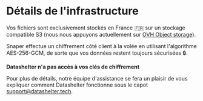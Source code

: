 # Détails de l'infrastructure

Vos fichiers sont exclusivement stockés en France 🇫🇷 sur un stockage compatible S3 (nous nous appuyons actuellement sur [OVH Object storage](https://www.ovhcloud.com/fr/public-cloud/object-storage/)).

Snaper effectue un chiffrement côté client à la volée en utilisant l'algorithme AES-256-GCM, de sorte que vos données restent toujours sécurisées 🔒.

**Datashelter n'a pas accès à vos clés de chiffrement**

Pour plus de détails, notre équipe d'assistance se fera un plaisir de vous expliquer comment Datashelter fonctionne sous le capot [support@datashelter.tech](mailto:support@datashelter.tech).